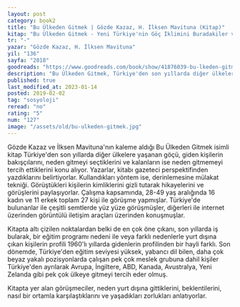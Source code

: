 ```yaml
---
layout: post
category: book2
title: "Bu Ülkeden Gitmek | Gözde Kazaz, H. İlksen Mavituna (Kitap)"
kitap: "Bu Ülkeden Gitmek - Yeni Türkiye'nin Göç İklimini Buradakiler ve Oradakiler Anlatıyor"
tr: "-"
yazar: "Gözde Kazaz, H. İlksen Mavituna"
yil: "136"
sayfa: "2018"
goodreads: "https://www.goodreads.com/book/show/41876039-bu-lkeden-gitmek"
description: "Bu Ülkeden Gitmek, Türkiye'den son yıllarda diğer ülkelere yaşanan göçü konu alıyor."
published: true
last_modified_at: 2023-01-14
posted: 2019-02-02
tag: "sosyoloji"
reread: "no"
rating: "5"
num: "127"
image: "/assets/old/bu-ulkeden-gitmek.jpg"
---
```


Gözde Kazaz ve İlksen Mavituna'nın kaleme aldığı Bu Ülkeden Gitmek isimli kitap Türkiye'den son yıllarda diğer ülkelere yaşanan göçü, giden kişilerin bakışçılarını, neden gitmeyi seçtiklerini ve kalanların ise neden gitmemeyi tercih ettiklerini konu alıyor. Yazarlar, kitabı gazeteci perspektifinden yazdıklarını belirtiyorlar. Kullandıkları yöntem ise, derinlemesine mülakat tekniği. Görüştükleri kişilerin kimliklerini gizli tutarak hikayelerini ve görüşlerini paylaşıyorlar. Çalışma kapsamında, 28-49 yaş aralığında 16 kadın ve 11 erkek toplam 27 kişi ile görüşme yapmışlar. Türkiye'de bulunanlar ile çeşitli semtlerde yüz yüze görüşmüşler, diğerleri ile internet üzerinden görüntülü iletişim araçları üzerinden konuşmuşlar.

Kitapta altı çizilen noktalardan belki de en çok öne çıkanı, son yıllarda iş bularak, bir eğitim programı nedeni ile veya farklı nedenlerle yurt dışına çıkan kişilerin profili 1960'lı yıllarda gidenlerin profilinden bir hayli farklı. Son dönemde, Türkiye'den eğitim seviyesi yüksek, yabancı dil bilen, daha çok beyaz yakalı pozisyonlarda çalışan pek çok meslek grubuna dahil kişiler Türkiye'den ayrılarak Avrupa, İngiltere, ABD, Kanada, Avustralya, Yeni Zelanda gibi pek çok ülkeye gitmeyi tercih eder olmuş.

Kitapta yer alan görüşmeciler, neden yurt dışına gittiklerini, beklentilerini, nasıl bir ortamla karşılaştıklarını ve yaşadıkları zorlukları anlatıyorlar.
